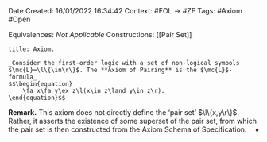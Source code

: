 <br />
<br />

Date Created: 16/01/2022 16:34:42
Context: #FOL $\to$ #ZF
Tags: #Axiom #Open

Equivalences: _Not Applicable_
Constructions: [[Pair Set]]

``` ad-Axiom
title: Axiom.

_Consider the first-order logic with a set of non-logical symbols $\mc{L}=\l\{\in\r\}$. The **Axiom of Pairing** is the $\mc{L}$-formula_
$$\begin{equation}
    \fa x\fa y\ex z\l(x\in z\land y\in z\r).
\end{equation}$$

```

**Remark.** This axiom does not directly define the $\textrm{`}$pair set$\textrm{'}$ $\l\{x,y\r\}$. Rather, it asserts the existence of some superset of the pair set, from which the pair set is then constructed from the Axiom Schema of Specification.<span style="float:right;">$\blacklozenge$</span>
